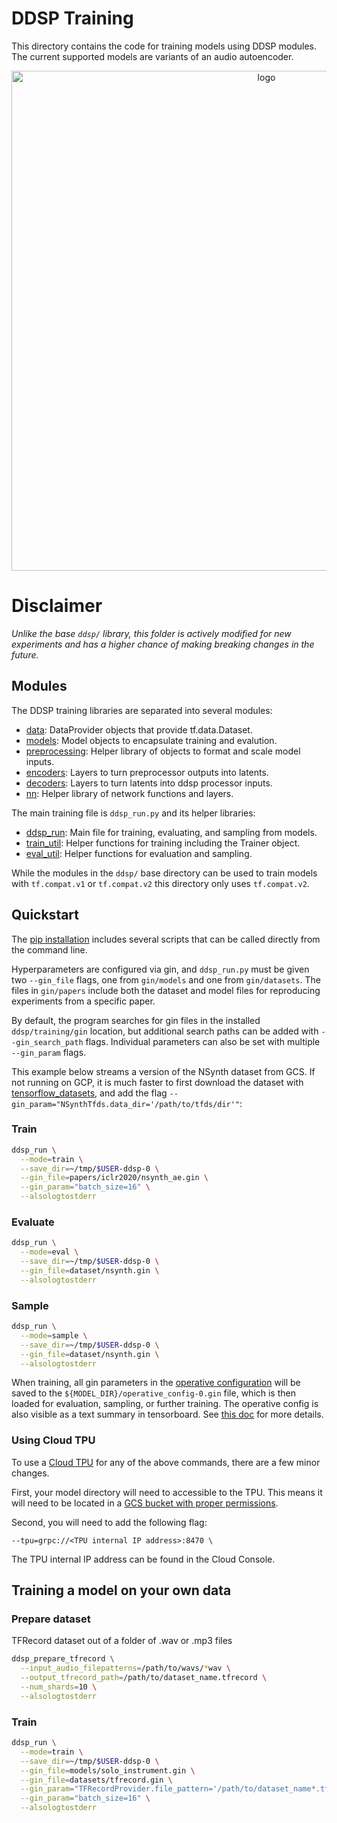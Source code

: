 # DDSP Training


This directory contains the code for training models using DDSP modules.
The current supported models are variants of an audio autoencoder.

<div align="center">
<img src="https://storage.googleapis.com/ddsp/additive_diagram/ddsp_autoencoder.png" width="800px" alt="logo"></img>
</div>

# Disclaimer
*Unlike the base `ddsp/` library, this folder is actively modified for new
experiments and has a higher chance of making breaking changes in the future.*


## Modules

The DDSP training libraries are separated into several modules:

*   [data](./data.py):
    DataProvider objects that provide tf.data.Dataset.
*   [models](./models.py):
    Model objects to encapsulate training and evalution.
*   [preprocessing](./preprocessing.py):
    Helper library of objects to format and scale model inputs.
*   [encoders](./encoders.py):
    Layers to turn preprocessor outputs into latents.
*   [decoders](./decoders.py):
    Layers to turn latents into ddsp processor inputs.
*   [nn](./nn.py):
    Helper library of network functions and layers.


The main training file is `ddsp_run.py` and its helper libraries:

*   [ddsp_run](./ddsp_run.py):
    Main file for training, evaluating, and sampling from models.
*   [train_util](./train_util.py):
    Helper functions for training including the Trainer object.
*   [eval_util](./eval_util.py):
    Helper functions for evaluation and sampling.

While the modules in the `ddsp/` base directory can be used to train models
with `tf.compat.v1` or `tf.compat.v2` this directory only uses `tf.compat.v2`.

## Quickstart

The [pip installation](../README.md#installation) includes several scripts that can be called directly from
the command line.

Hyperparameters are configured via gin, and `ddsp_run.py` must be given two
`--gin_file` flags, one from `gin/models` and one from `gin/datasets`. The
files in `gin/papers` include both the dataset and model files for reproducing experiments from a specific paper.

By default, the program searches for gin files in the installed `ddsp/training/gin` location, but additional search paths can be added with `--gin_search_path`
flags. Individual parameters can also be set with multiple `--gin_param` flags.

This example below streams a version of the NSynth dataset from GCS.
If not running on GCP, it is much faster to first download the dataset with
[tensorflow_datasets](https://www.tensorflow.org/datasets), and add the flag
`--gin_param="NSynthTfds.data_dir='/path/to/tfds/dir'"`:

### Train
```bash
ddsp_run \
  --mode=train \
  --save_dir=~/tmp/$USER-ddsp-0 \
  --gin_file=papers/iclr2020/nsynth_ae.gin \
  --gin_param="batch_size=16" \
  --alsologtostderr
```

### Evaluate
```bash
ddsp_run \
  --mode=eval \
  --save_dir=~/tmp/$USER-ddsp-0 \
  --gin_file=dataset/nsynth.gin \
  --alsologtostderr
```

### Sample
```bash
ddsp_run \
  --mode=sample \
  --save_dir=~/tmp/$USER-ddsp-0 \
  --gin_file=dataset/nsynth.gin \
  --alsologtostderr
```

When training, all gin parameters in the
[operative configuration](https://github.com/google/gin-config/blob/master/docs/index.md#retrieving-operative-parameter-values)
will be saved to the `${MODEL_DIR}/operative_config-0.gin` file, which is then loaded for evaluation, sampling, or further training. The operative config is also visible as a text summary in tensorboard. See
[this doc](https://github.com/google/gin-config/blob/master/docs/index.md#saving-gins-operative-config-to-a-file-and-tensorboard)
for more details.

### Using Cloud TPU

To use a [Cloud TPU](https://cloud.google.com/tpu/) for any of the above commands, there are a few minor changes.

First, your model directory will need to accessible to the TPU. This means it will need to be located in a [GCS bucket with proper permissions](https://cloud.google.com/tpu/docs/storage-buckets).

Second, you will need to add the following flag:

```
--tpu=grpc://<TPU internal IP address>:8470 \
```

The TPU internal IP address can be found in the Cloud Console.


## Training a model on your own data
### Prepare dataset
TFRecord dataset out of a folder of .wav or .mp3 files

```bash
ddsp_prepare_tfrecord \
  --input_audio_filepatterns=/path/to/wavs/*wav \
  --output_tfrecord_path=/path/to/dataset_name.tfrecord \
  --num_shards=10 \
  --alsologtostderr
```

### Train
```bash
ddsp_run \
  --mode=train \
  --save_dir=~/tmp/$USER-ddsp-0 \
  --gin_file=models/solo_instrument.gin \
  --gin_file=datasets/tfrecord.gin \
  --gin_param="TFRecordProvider.file_pattern='/path/to/dataset_name*.tfrecord'" \
  --gin_param="batch_size=16" \
  --alsologtostderr
```



